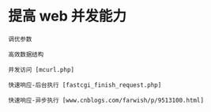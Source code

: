 # 提高 web 并发能力

```
调优参数

高效数据结构

并发访问 [mcurl.php]

快速响应-后台执行 [fastcgi_finish_request.php]

快速响应-异步执行 [www.cnblogs.com/farwish/p/9513100.html]
```
